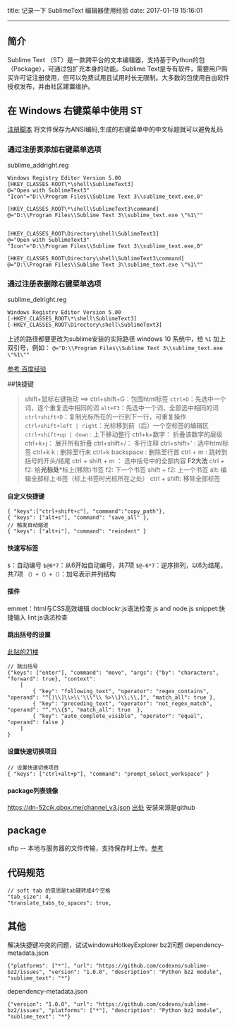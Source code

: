 title: 记录一下 SublimeText 编辑器使用经验
date: 2017-01-19 15:16:01

---

## 简介
Sublime Text （ST）是一款跨平台的文本编辑器，支持基于Python的包（Package），可通过包扩充本身的功能。Sublime Text是专有软件，需要用户购买许可证注册使用，但可以免费试用且试用时长无限制。大多数的包使用自由软件授权发布，并由社区建置维护。

## 在 Windows 右键菜单中使用 ST

[注册脚本][1] 将文件保存为ANSI编码,生成的右键菜单中的中文标题就可以避免乱码

### 通过注册表添加右键菜单选项
sublime_addright.reg
```
Windows Registry Editor Version 5.00
[HKEY_CLASSES_ROOT\*\shell\SublimeText3]
@="Open with SublimeText3"
"Icon"="D:\\Program Files\\Sublime Text 3\\sublime_text.exe,0"

[HKEY_CLASSES_ROOT\*\shell\SublimeText3\command]
@="D:\\Program Files\\Sublime Text 3\\sublime_text.exe \"%1\""


[HKEY_CLASSES_ROOT\Directory\shell\SublimeText3]
@="Open with SublimeText3"
"Icon"="D:\\Program Files\\Sublime Text 3\\sublime_text.exe,0"

[HKEY_CLASSES_ROOT\Directory\shell\SublimeText3\command]
@="D:\\Program Files\\Sublime Text 3\\sublime_text.exe \"%1\""
```

### 通过注册表删除右键菜单选项
sublime_delright.reg
```
Windows Registry Editor Version 5.00
[-HKEY_CLASSES_ROOT\*\shell\SublimeText3]
[-HKEY_CLASSES_ROOT\Directory\shell\SublimeText3]

```
上述的路径都要更改为sublime安装的实际路径
windows 10 系统中，给 `%1` 加上双引号，例如：
`@="D:\\Program Files\\Sublime Text 3\\sublime_text.exe \"%1\""`

[参考 百度经验][2]

##快捷键
>shift+鼠标右键拖动 ==> ctrl+shift+G：包围html标签
`ctrl+D`：先选中一个词，逐个重复选中相同的词
`alt+F3`：先选中一个词，全部选中相同的词
`ctrl+shift+D`：复制光标所在的一行到下一行，可重复操作
`ctrl+shift+left | right`：光标移到前（后）一个空标签的编辑区
`ctrl+shift+up | down` : 上下移动整行
ctrl+k+数字： 折叠该数字的层级
ctrl+k+j： 展开所有折叠
ctrl+shift+/： 多行注释
ctrl+shift+' : 选中html标签
ctrl+k k : 删除至行末
ctrl+k backspace : 删除至行首
ctrl + m : 跳转到括号的开头/结尾
ctrl + shift + m ： 选中括号中的全部内容
**F2大法**
ctrl + f2: 给**光标处***标上(移除)书签
f2: 下一个书签
shift + f2: 上一个书签
alt: 编辑全部标上书签（标上书签时光标所在之处）
ctrl + shift: 移除全部标签

#### 自定义快捷键
```
{ "keys":["ctrl+shift+c"], "command":"copy_path"},
{ "keys": ["alt+s"], "command": "save_all" },
// 触发自动缩进
{ "keys": ["alt+i"], "command": "reindent" }
```

#### 快速写标签
`$`：自动编号
`$@6*7`：从6开始自动编号，共7项
`$@-6*7`：逆序排列，以6为结尾，共7项
`（）+（）+（）`：加号表示并列结构

#### 插件
emmet：html与CSS高效编辑
docblockr:js语法检查
js and node.js snippet:快捷输入
lint:js语法检查

#### 跳出括号的设置
[此贴的21楼][3]
```
// 跳出括号
{"keys": ["enter"], "command": "move", "args": {"by": "characters", "forward": true}, "context":
    [
        { "key": "following_text", "operator": "regex_contains", "operand": "^[)\\]\\>\\'\\\"\\ %>\\}\\;\\,]", "match_all": true },
        { "key": "preceding_text", "operator": "not_regex_match", "operand": "^.*\\{$", "match_all": true  },
        { "key": "auto_complete_visible", "operator": "equal", "operand": false }
    ]
}

```

#### 设置快速切换项目
```
// 设置快速切换项目
{ "keys": ["ctrl+alt+p"], "command": "prompt_select_workspace" }
```

#### package列表镜像
https://dn-52cik.qbox.me/channel_v3.json
[出处][4]
安装来源是github

## package
sftp -- 本地与服务器的文件传输，支持保存时上传。[参考][5]


## 代码规范
```
// soft tab 的意思是tab键转成4个空格
"tab_size": 4,
"translate_tabs_to_spaces": true,
```

## 其他
解决快捷键冲突的问题，试试windowsHotkeyExplorer
bz2问题
dependency-metadata.json
```
{"platforms": ["*"], "url": "https://github.com/codexns/sublime-bz2/issues", "version": "1.0.0", "description": "Python bz2 module", "sublime_text": "*"}
```
dependency-metadata.json
```
{"version": "1.0.0", "url": "https://github.com/codexns/sublime-bz2/issues", "platforms": ["*"], "description": "Python bz2 module", "sublime_text": "*"}
```


  [1]: https://my.oschina.net/adairs/blog/466777
  [2]: http://jingyan.baidu.com/article/cdddd41c68c32753ca00e157.html
  [3]: https://ruby-china.org/topics/4824
  [4]: http://www.cnblogs.com/52cik/p/Package-Control.html
  [5]: http://www.jianshu.com/p/bf7913f23d74